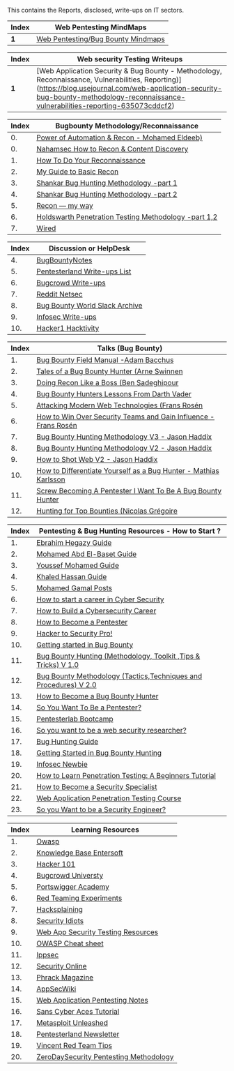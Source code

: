 This contains the Reports, disclosed, write-ups on IT sectors.

Index | Web Pentesting MindMaps 
--- | ---
**1** | [Web Pentesting/Bug Bounty Mindmaps](https://workbook.securityboat.in/mindmaps/web-app-pen-test-mindmap)

Index | Web security Testing Writeups
--- | ---
**1** | [Web Application Security & Bug Bounty - Methodology, Reconnaissance, Vulnerabilities, Reporting)] (https://blog.usejournal.com/web-application-security-bug-bounty-methodology-reconnaissance-vulnerabilities-reporting-635073cddcf2)

Index | Bugbounty Methodology/Reconnaissance
--- | ---
0.| [Power of Automation & Recon - Mohamed Eldeeb)](KL5kvTusBGW2os) 
0. | [Nahamsec How to Recon & Content Discovery](https://www.hackerone.com/blog/) 
1. | [How To Do Your Reconnaissance](https://medium.com/bugbountywriteup/guide-to-basic-recon-bug-bounties-recon-728c5242a115)
2. | [My Guide to Basic Recon](https://blog.securitybreached.org/2017/11/25/guide-to-basic-recon-for-bugbounty/)
3. | [Shankar Bug Hunting Methodology -part 1](https://blog.usejournal.com/bug-hunting-methodology-part-1-91295b2d2066)
4. | [Shankar Bug Hunting Methodology -part 2](https://blog.usejournal.com/bug-hunting-methodology-part-2-5579dac0615)
5. | [Recon — my way](https://medium.com/@ehsahil/reconemy-way-82b7e5f62e21)
6. | [Holdswarth Penetration Testing Methodology -part 1,2 ](https://medium.com/dvlpr/penetration-testing-methodology-part-1-6-recon-9296c4d07c8a)
7. | [Wired](https://www.wired.com/category)


Index | Discussion or HelpDesk
--- | ---
4. | [BugBountyNotes](https://www.bugbountynotes.com/writeups)
5. | [Pentesterland Write-ups List](https://pentester.land/list-of-bug-bounty-writeups.html)
6. | [Bugcrowd Write-ups ](https://forum.bugcrowd.com/t/researcher-resources-bounty-bug-write-ups/1137)
7. | [Reddit Netsec ](https://www.reddit.com/r/netsec/)
8. | [Bug Bounty World Slack Archive ](https://bugbountyworld.com/slack-archives/)
9. | [Infosec Write-ups](https://medium.com/bugbountywriteup)
10. | [Hacker1 Hacktivity](https://hackerone.com/hacktivity)


Index | Talks (Bug Bounty) 
-- | ---
1. | [Bug Bounty Field Manual -Adam Bacchus](https://www.youtube.com/watch?v=aNyK1yVLLRI)
2. | [Tales of a Bug Bounty Hunter (Arne Swinnen](https://www.youtube.com/watch?v=Ehq6ofUbslI)
3. | [Doing Recon Like a Boss (Ben Sadeghipour](https://www.youtube.com/watch?v=1Kg0_53ZEq8)
4. | [Bug Bounty Hunters Lessons From Darth Vader](https://www.youtube.com/watch?v=DB42tvvJhH)
5. | [Attacking Modern Web Technologies (Frans Rosén](https://www.youtube.com/watch?v=vRqcUS4CPFs)
6. | [How to Win Over Security Teams and Gain Influence -Frans Rosén](https://www.youtube.com/watch?v=Uyjkgsu-mrU)
7. | [Bug Bounty Hunting Methodology V3 - Jason Haddix](https://www.youtube.com/watch?v=Qw1nNPiH_Go)
8. | [Bug Bounty Hunting Methodology V2 - Jason Haddix](https://www.youtube.com/watch?v=C4ZHAdI8o1w)
9. | [How to Shot Web V2 - Jason Haddix](https://www.youtube.com/watch?v=-FAjxUOKbdI)
10. | [How to Differentiate Yourself as a Bug Hunter - Mathias Karlsson](https://www.youtube.com/watch?v=WTH6f0R7uzo)
11. | [Screw Becoming A Pentester I Want To Be A Bug Bounty Hunter](https://www.youtube.com/watch?v=ceJG4k27dcQ)
12. | [Hunting for Top Bounties (Nicolas Grégoire](https://www.youtube.com/watch?v=mQjTgDuLsp4)



Index | Pentesting & Bug Hunting Resources - How to Start ? 
--- | ---
1. | [Ebrahim Hegazy Guide](http://security4arabs.com/2015/04/03/how-to-start-in-webapps-security/)
2. | [Mohamed Abd El-Baset Guide ]( https://seekurity.com/blog/discuss/your-start-guide-to-web-application-security-101/)
3. | [Youssef Mohamed Guide ]( https://generaleg0x01.com/2019/06/27/websec-roadmap/)
4. | [Khaled Hassan Guide ]( https://www.facebook.com/KhaledAzrail/posts/2366367626805379)
5. | [Mohamed Gamal Posts ]( https://pastebin.com/cj9FEuEB?fbclid=IwAR28ScEmklgX47XenXrgTcsvEfbA93doEhvLYtOdVeq7rnzRmCnlUT4giWk)
6. | [How to start a career in Cyber Security ]( https://www.youtube.com/watch?v=PJ_NzML1poU)
7. | [How to Build a Cybersecurity Career ]( https://danielmiessler.com/blog/build-successful-infosec-career/)
8. | [How to Become a Pentester ]( https://www.corelan.be/index.php/2015/10/13/how-to-become-a-pentester/)
9. | [Hacker to Security Pro! ]( https://hackernoon.com/how-to-become-a-hacker-e0530a355cad)
10. | [Getting started in Bug Bounty ]( https://medium.com/@ehsahil/getting-started-in-bug-bounty-7052da28445a)
11. | [Bug Bounty Hunting (Methodology, Toolkit ,Tips & Tricks) V 1.0 ]( https://medium.com/bugbountywriteup/bug-bounty-hunting-methodology-toolkit-tips-tricks-blogs-ef6542301c65)
12. | [Bug Bounty Methodology (Tactics,Techniques and Procedures) V 2.0 ]( https://cyberzombie.in/bug-bounty-methodology-techniques-tools-procedures/)
13. | [How to Become a Bug Bounty Hunter ]( https://forum.bugcrowd.com/t/researcher-resources-how-to-become-a-bug-bounty-hunter/1102)
14. | [So You Want To Be a Pentester? ]( https://jhalon.github.io/becoming-a-pentester/)
15. | [Pentesterlab Bootcamp](https://pentesterlab.com/bootcamp)
16. | [So you want to be a web security researcher? ]( https://portswigger.net/blog/so-you-want-to-be-a-web-security-researcher)
17. | [Bug Hunting Guide ]( https://cybertheta.blogspot.com/2018/08/bug-hunting-guide.html)
18. | [Getting Started in Bug Bounty Hunting ](https://whoami.securitybreached.org/2019/06/03/guide-getting-started-in-bug-bounty-hunting/)
19. | [Infosec Newbie ]( https://www.sneakymonkey.net/2017/04/23/infosec-newbie/)
20. | [How to Learn Penetration Testing: A Beginners Tutorial ](https://learningactors.com/how-to-learn-penetration-testing-a-beginners-tutorial)
21. | [How to Become a Security Specialist ]( https://www.youtube.com/playlist?list=PLkpG3YKjv6p7vb5suZY3mhBCJDSbflmhT)
22. | [Web Application Penetration Testing Course](https://hackingresources.com/web-application-penetration-testing-course/)
23. | [So you Want to be a Security Engineer?](https://medium.com/@niruragu/so-you-want-to-be-a-security-engineer-d8775976afb7)

Index | Learning Resources 
--- | ---
1. | [Owasp](https://www.owasp.org/)
2. | [Knowledge Base Entersoft](http://kb.entersoft.co.in)
3. | [Hacker 101](https://www.hacker101.com)
4. | [Bugcrowd Universty](https://www.bugcrowd.com/hackers/bugcrowd-university)
5. | [Portswigger Academy](https://portswigger.net/web-security)
6. | [Red Teaming Experiments](https://ired.team)
7. | [Hacksplaining](https://www.hacksplaining.com/lessons)
8. | [Security Idiots](http://www.securityidiots.com)
9. | [Web App Security Testing Resources ](https://danielmiessler.com/projects/webappsec_testing_resources)
10. | [OWASP Cheat sheet ](https://cheatsheetseries.owasp.org)
11. | [Ippsec ](https://ippsec.rock)
12. | [Security Online ](https://securityonline.info)
13. | [Phrack Magazine ](http://phrack.org/issues/1/1.html)
14. | [AppSecWiki ](https://appsecwiki.com)
15. | [Web Application Pentesting Notes ](https://techvomit.net/web-application-penetration-testing-notes )
16. | [Sans Cyber Aces Tutorial ](https://tutorials.cyberaces.org/tutorials.html)
17. | [Metasploit Unleashed ](https://www.offensive-security.com/metasploit-unleashed)
18. | [Pentesterland Newsletter ](https://pentester.land/newsletter)
19. | [Vincent Red Team Tips ](https://vincentyiu.com/)
20. | [ZeroDaySecurity Pentesting Methodology ](http://www.0daysecurity.com/pentest.html)

